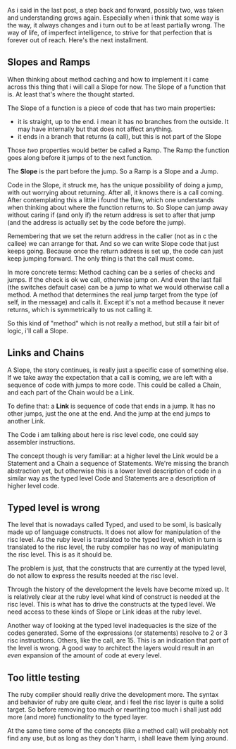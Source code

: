 As i said in the last post, a step back and forward, possibly two, was taken and understanding
grows again. Especially when i think that some way is the way, it always changes and i turn out
to be at least partially wrong. The way of life, of imperfect intelligence, to strive for that
perfection that is forever out of reach. Here's the next installment.

## Slopes and Ramps

When thinking about method caching and how to implement it i came across this thing that i will
call a Slope for now. The Slope of a function that is. At least that's where the thought started.

The Slope of a function is a piece of code that has two main properties:

- it is straight, up to the end. i mean it has no branches from the outside.
  It may have internally but that does not affect anything.
- it ends in a branch that returns (a call), but this is not part of the Slope

Those *two* properties would better be called a Ramp. The Ramp the function goes along before it
jumps of to the next function.

The **Slope** is the part before the jump. So a Ramp is a Slope and a Jump.

Code in the Slope, it struck me, has the unique possibility of doing a jump, with out worrying about
returning. After all, it knows there is a call coming. After contemplating this a little i
found the flaw, which one understands when thinking about where the function returns to. So Slope
can jump away without caring if (and only if) the return address is set to after that jump (and the
address is actually set by the code before the jump).

Remembering that we set the return address in the caller (not as in c the callee) we can arrange
for that. And so we can write Slope code that just keeps going. Because once the return address
is set up, the code can just keep jumping forward. The only thing is that the call must come.

In more concrete terms: Method caching can be a series of checks and jumps. If the check is ok
we call, otherwise jump on. And even the last fail (the switches default case) can be a jump
to what we would otherwise call a method. A method that determines the real jump target from
the type (of self, in the message) and calls it. Except it's not a method because it never
returns, which is symmetrically to us not calling it.

So this kind of "method" which is not really a method, but still a fair bit of logic, i'll call
a Slope.

## Links and Chains

A Slope, the story continues, is really just a specific case of something else. If we take away
the expectation that a call is coming, we are left with a sequence of code with jumps to more
code. This could be called a Chain, and each part of the Chain would be a Link.

To define that: a **Link** is sequence of code that ends in a jump. It has no other jumps, just
the one at the end. And the jump at the end jumps to another Link.

The Code i am talking about here is risc level code, one could say assembler instructions.

The concept though is very familiar: at a higher level the Link would be a Statement and a
Chain a sequence of Statements. We're missing the branch abstraction yet, but otherwise this is
a lower level description of code in a similar way as the typed level Code and Statements are
a description of higher level code.

## Typed level is wrong

The level that is nowadays called Typed, and used to be soml, is basically made up of language
constructs. It does not allow for manipulation of the risc level. As the ruby level is translated
to the typed level, which in turn is translated to the risc level, the ruby compiler has no
way of manipulating the risc level. This is as it should be.

The problem is just, that the constructs that are currently at the typed level, do not allow
to express the results needed at the risc level.

Through the history of the development the levels have become mixed up. It is relatively clear at
the ruby level what kind of construct is needed at the risc level. This is what has to drive the
constructs at the typed level. We need access to these kinds of Slope or Link ideas at the ruby
level.

Another way of looking at the typed level inadequacies is the size of the codes generated. Some of
the expressions (or statements) resolve to 2 or 3 risc instructions. Others, like the call, are
15. This is an indication that part of the level is wrong. A good way to architect the layers
would result in an *even* expansion of the amount of code at every level.

## Too little testing

The ruby compiler should really drive the development more. The syntax and behavior of ruby are
quite clear, and i feel the risc layer is quite a solid target. So before removing too much or
rewriting too much i shall just add more (and more) functionality to the typed layer.

At the same time some of the concepts (like a method call) will probably not find any use, but
as long as they don't harm, i shall leave them lying around.
